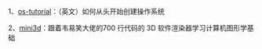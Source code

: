 1、[os-tutorial](https://hellogithub.com/periodical/statistics/click/?target=https://github.com/cfenollosa/os-tutorial)：（英文）如何从头开始创建操作系统

2、[mini3d](https://github.com/skywind3000/mini3d)：跟着韦易笑大佬的700 行代码的 3D 软件渲染器学习计算机图形学基础
